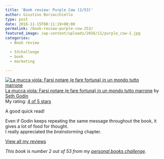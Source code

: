 ```yaml
---
title: 'Book review: Purple Cow (2/53)'
author: Giustino Borzacchiello
type: post
date: 2016-11-15T08:11:19+00:00
permalink: /book-review-purple-cow-253/
featured_image: /wp-content/uploads/2016/11/purple_cow-1.jpg
categories:
  - Book review

  - 53challenge
  - book
  - marketing

---
```

<a href="https://www.goodreads.com/book/show/9617902-la-mucca-viola" style="float: left; padding-right: 20px"><img border="0" alt="La mucca viola: Farsi notare (e fare fortuna) in un mondo tutto marrone" src="https://i2.wp.com/images.gr-assets.com/books/1368886257m/9617902.jpg?w=1100&#038;ssl=1" data-recalc-dims="1" /></a>[La mucca viola: Farsi notare (e fare fortuna) in un mondo tutto marrone][1] by [Seth Godin][2]  
My rating: [4 of 5 stars][3]

A good quick read!

Even if Godin keeps repeating the same message throughout the book, it gives a lot of food for thought.  
I really appreciated the _brainstorming_ chapter.

[View all my reviews][4]

_This book is number 2 out of 53 from my [personal books challenge][5]._

 [1]: https://www.goodreads.com/book/show/9617902-la-mucca-viola
 [2]: https://www.goodreads.com/author/show/1791.Seth_Godin
 [3]: https://www.goodreads.com/review/show/1800147398
 [4]: https://www.goodreads.com/review/list/8223947-giustino-borzacchiello
 [5]: http://giustino.blog/one-year-53-books-personal-challenge/